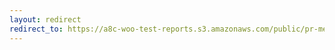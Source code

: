 ```yaml
---
layout: redirect
redirect_to: https://a8c-woo-test-reports.s3.amazonaws.com/public/pr-merge/37425/api/index.html
---
```

